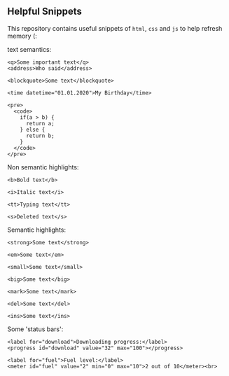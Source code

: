 ## Helpful Snippets

This repository contains useful snippets of `html`, `css` and `js` to help refresh memory (:

text semantics:
```
<q>Some important text</q>
<address>Who said</address>
```
`<blockquote>Some text</blockquote>`

`<time datetime="01.01.2020">My Birthday</time>`
```
<pre>
  <code>
    if(a > b) {
      return a;
    } else {
      return b;
    }
  </code>
</pre>
```
Non semantic highlights:
```
<b>Bold text</b>

<i>Italic text</i>

<tt>Typing text</tt>

<s>Deleted text</s>
```
Semantic highlights:
```
<strong>Some text</strong>

<em>Some text</em>

<small>Some text</small>

<big>Some text</big>

<mark>Some text</mark>

<del>Some text</del>

<ins>Some text</ins>
```
Some 'status bars':
```
<label for="download">Downloading progress:</label>
<progress id="download" value="32" max="100"></progress>
```
```
<label for="fuel">Fuel level:</label>
<meter id="fuel" value="2" min="0" max="10">2 out of 10</meter><br>
```
